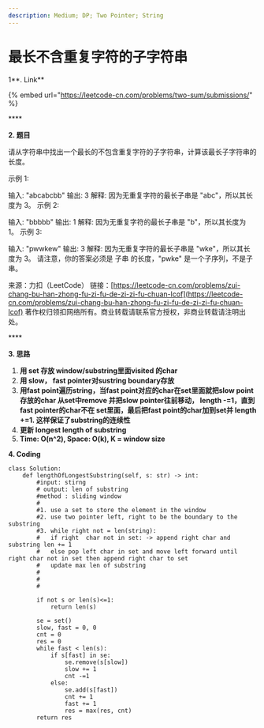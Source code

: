 ```yaml
---
description: Medium; DP; Two Pointer; String
---
```


# 最长不含重复字符的子字符串

1**. Link**

{% embed url="https://leetcode-cn.com/problems/two-sum/submissions/" %}

\*\*\*\*

**2. 题目**

请从字符串中找出一个最长的不包含重复字符的子字符串，计算该最长子字符串的长度。

示例 1:

输入: "abcabcbb" 输出: 3 解释: 因为无重复字符的最长子串是 "abc"，所以其长度为 3。 示例 2:

输入: "bbbbb" 输出: 1 解释: 因为无重复字符的最长子串是 "b"，所以其长度为 1。 示例 3:

输入: "pwwkew" 输出: 3 解释: 因为无重复字符的最长子串是 "wke"，所以其长度为 3。 请注意，你的答案必须是 子串 的长度，"pwke" 是一个子序列，不是子串。

来源：力扣（LeetCode） 链接：[https://leetcode-cn.com/problems/zui-chang-bu-han-zhong-fu-zi-fu-de-zi-zi-fu-chuan-lcof](https://leetcode-cn.com/problems/zui-chang-bu-han-zhong-fu-zi-fu-de-zi-zi-fu-chuan-lcof) 著作权归领扣网络所有。商业转载请联系官方授权，非商业转载请注明出处。



\*\*\*\*

**3. 思路**

1.  **用 set 存放 window/substring里面visited 的char**
2. **用 slow， fast pointer对sustring boundary存放**
3. **用fast point遍历string，当fast point对应的char在set里面就把slow point存放的char 从set中remove 并把slow pointer往前移动， length -=1，直到fast pointer的char不在 set里面，最后把fast point的char加到set并 length +=1. 这样保证了substring的连续性**
4. **更新 longest length of substring**
5. **Time: O\(n^2\), Space: O\(k\), K = window size**

**4. Coding**

```text
class Solution:
    def lengthOfLongestSubstring(self, s: str) -> int:
        #input: stirng
        # output: len of substring
        #method : sliding window
        #
        #1. use a set to store the element in the window
        #2. use two pointer left, right to be the boundary to the substring
        #3. while right not = len(string):
        #   if right  char not in set: -> append right char and substring len += 1
        #   else pop left char in set and move left forward until right char not in set then append right char to set
        #   update max len of substring
        #
        #
        #

        if not s or len(s)<=1:
            return len(s)
        
        se = set()
        slow, fast = 0, 0 
        cnt = 0
        res = 0
        while fast < len(s):
            if s[fast] in se:
                se.remove(s[slow])
                slow += 1
                cnt -=1
            else:
                se.add(s[fast])
                cnt += 1
                fast += 1
                res = max(res, cnt)
        return res
        
```



